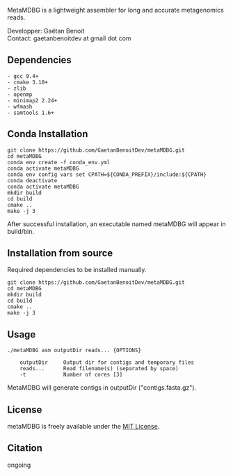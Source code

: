 MetaMDBG is a lightweight assembler for long and accurate metagenomics reads.

Developper: Gaëtan Benoit  
Contact: gaetanbenoitdev at gmail dot com

## Dependencies

```
- gcc 9.4+
- cmake 3.10+
- zlib
- openmp
- minimap2 2.24+
- wfmash
- samtools 1.6+
```

## Conda Installation

```
git clone https://github.com/GaetanBenoitDev/metaMDBG.git
cd metaMDBG
conda env create -f conda_env.yml
conda activate metaMDBG
conda env config vars set CPATH=${CONDA_PREFIX}/include:${CPATH}
conda deactivate
conda activate metaMDBG
mkdir build
cd build
cmake ..
make -j 3
```

After successful installation, an executable named metaMDBG will appear in build/bin.

## Installation from source
Required dependencies to be installed manually.

```
git clone https://github.com/GaetanBenoitDev/metaMDBG.git
cd metaMDBG
mkdir build
cd build
cmake ..
make -j 3
```

## Usage

```
./metaMDBG asm outputDir reads... {OPTIONS}

	outputDir     Output dir for contigs and temporary files
	reads...      Read filename(s) (separated by space)
	-t            Number of cores [3]
```

MetaMDBG will generate contigs in outputDir ("contigs.fasta.gz").


## License

metaMDBG is freely available under the [MIT License](https://opensource.org/license/mit-0/).

## Citation

ongoing